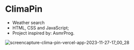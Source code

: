 # ClimaPin

- Weather search
- HTML, CSS and JavaScript;
- Project inspired by: AsmrProg.

![screencapture-clima-pin-vercel-app-2023-11-27-17_00_28](https://github.com/4m4nd4/ClimaPin/assets/86625044/92b0dfff-df7e-4038-b1f5-634ff0baf669)
